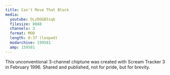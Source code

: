 ```yaml
---
title: Can't Move That Block
media:
  youtube: DLzDOGB5iqk
  filesize: 8088
  channels: 3
  format: MOD
  length: 0:37 (looped)
  modarchive: 199581
  amp: 159581
---
```


This unconventional 3-channel chiptune was created with Scream Tracker 3 in
February 1996. Shared and published, not for pride, but for brevity.
